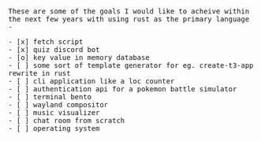 <samp>
These are some of the goals I would like to acheive within the next few years with using rust as the primary language - <br>

\- \[x] fetch script <br>
\- \[x] quiz discord bot <br>
\- \[o] key value in memory database <br>
\- \[ ] some sort of template generator for eg. create-t3-app rewrite in rust <br>
\- \[ ] cli application like a loc counter <br>
\- \[ ] authentication api for a pokemon battle simulator <br>
\- \[ ] terminal bento <br>
\- \[ ] wayland compositor <br>
\- \[ ] music visualizer <br>
\- \[ ] chat room from scratch <br>
\- \[ ] operating system <br>
</samp>
